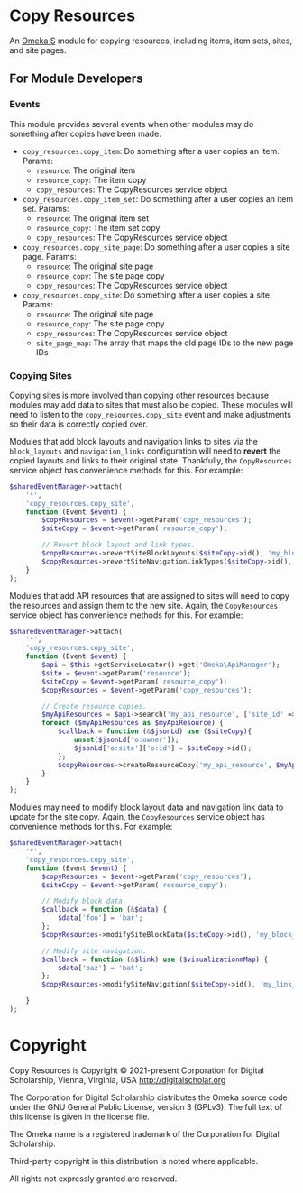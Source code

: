 # Copy Resources

An [Omeka S](https://omeka.org/s/) module for copying resources, including items,
item sets, sites, and site pages.

## For Module Developers

### Events

This module provides several events when other modules may do something after copies
have been made.

- `copy_resources.copy_item`: Do something after a user copies an item. Params:
    - `resource`: The original item
    - `resource_copy`: The item copy
    - `copy_resources`: The CopyResources service object
- `copy_resources.copy_item_set`: Do something after a user copies an item set. Params:
    - `resource`: The original item set
    - `resource_copy`: The item set copy
    - `copy_resources`: The CopyResources service object
- `copy_resources.copy_site_page`: Do something after a user copies a site page. Params:
    - `resource`: The original site page
    - `resource_copy`: The site page copy
    - `copy_resources`: The CopyResources service object
- `copy_resources.copy_site`: Do something after a user copies a site. Params:
    - `resource`: The original site page
    - `resource_copy`: The site page copy
    - `copy_resources`: The CopyResources service object
    - `site_page_map`: The array that maps the old page IDs to the new page IDs

### Copying Sites

Copying sites is more involved than copying other resources because modules may
add data to sites that must also be copied. These modules will need to listen to
the `copy_resources.copy_site` event and make adjustments so their data is correctly
copied over.

Modules that add block layouts and navigation links to sites via the `block_layouts`
and `navigation_links` configuration will need to **revert** the copied layouts and
links to their original state. Thankfully, the `CopyResources` service object has
convenience methods for this. For example:

```php
$sharedEventManager->attach(
    '*',
    'copy_resources.copy_site',
    function (Event $event) {
        $copyResources = $event->getParam('copy_resources');
        $siteCopy = $event->getParam('resource_copy');

        // Revert block layout and link types.
        $copyResources->revertSiteBlockLayouts($siteCopy->id(), 'my_block_layout');
        $copyResources->revertSiteNavigationLinkTypes($siteCopy->id(), 'my_link_type');
    }
);
```

Modules that add API resources that are assigned to sites will need to copy the
resources and assign them to the new site. Again, the `CopyResources` service object
has convenience methods for this. For example:

```php
$sharedEventManager->attach(
    '*',
    'copy_resources.copy_site',
    function (Event $event) {
        $api = $this->getServiceLocator()->get('Omeka\ApiManager');
        $site = $event->getParam('resource');
        $siteCopy = $event->getParam('resource_copy');
        $copyResources = $event->getParam('copy_resources');

        // Create resource copies.
        $myApiResources = $api->search('my_api_resource', ['site_id' => $site->id()])->getContent();
        foreach ($myApiResources as $myApiResource) {
            $callback = function (&$jsonLd) use ($siteCopy){
                unset($jsonLd['o:owner']);
                $jsonLd['o:site']['o:id'] = $siteCopy->id();
            };
            $copyResources->createResourceCopy('my_api_resource', $myApiResource, $callback);
        }
    }
);
```

Modules may need to modify block layout data and navigation link data to update
for the site copy. Again, the `CopyResources` service object has convenience methods
for this. For example:

```php
$sharedEventManager->attach(
    '*',
    'copy_resources.copy_site',
    function (Event $event) {
        $copyResources = $event->getParam('copy_resources');
        $siteCopy = $event->getParam('resource_copy');

        // Modify block data.
        $callback = function (&$data) {
            $data['foo'] = 'bar';
        };
        $copyResources->modifySiteBlockData($siteCopy->id(), 'my_block_layout', $callback);

        // Modify site navigation.
        $callback = function (&$link) use ($visualizationmMap) {
            $data['baz'] = 'bat';
        };
        $copyResources->modifySiteNavigation($siteCopy->id(), 'my_link_type', $callback);

    }
);
```

# Copyright

Copy Resources is Copyright © 2021-present Corporation for Digital Scholarship,
Vienna, Virginia, USA http://digitalscholar.org

The Corporation for Digital Scholarship distributes the Omeka source code under
the GNU General Public License, version 3 (GPLv3). The full text of this license
is given in the license file.

The Omeka name is a registered trademark of the Corporation for Digital Scholarship.

Third-party copyright in this distribution is noted where applicable.

All rights not expressly granted are reserved.
